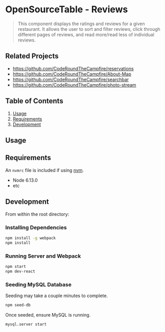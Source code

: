 # OpenSourceTable - Reviews

> This component displays the ratings and reviews for a given restaurant. It allows the user to sort and filter reviews, click through different pages of reviews, and read more/read less of individual reviews.

## Related Projects

  - https://github.com/CodeRoundTheCampfire/reservations
  - https://github.com/CodeRoundTheCampfire/About-Map
  - https://github.com/CodeRoundTheCampfire/searchbar
  - https://github.com/CodeRoundTheCampfire/photo-stream

## Table of Contents

1. [Usage](#Usage)
1. [Requirements](#requirements)
1. [Development](#development)

## Usage

## Requirements

An `nvmrc` file is included if using [nvm](https://github.com/creationix/nvm).

- Node 6.13.0
- etc

## Development

From within the root directory:

### Installing Dependencies

```sh
npm install -g webpack
npm install
```

### Running Server and Webpack

```sh
npm start
npm dev-react
```


### Seeding MySQL Database

Seeding may take a couple minutes to complete.

```sh
npm seed-db
```

Once seeded, ensure MySQL is running.

```sh
mysql.server start
```
